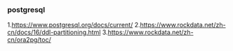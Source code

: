 ### postgresql
1.https://www.postgresql.org/docs/current/
2.https://www.rockdata.net/zh-cn/docs/16/ddl-partitioning.html
3.https://www.rockdata.net/zh-cn/ora2pg/toc/  

